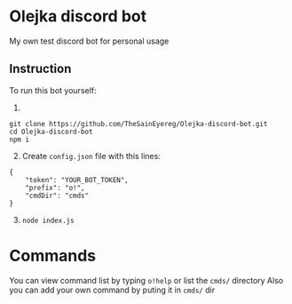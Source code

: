 # Olejka discord bot
 My own test discord bot for personal usage

## Instruction
To run this bot yourself:

1. 
```
git clone https://github.com/TheSainEyereg/Olejka-discord-bot.git
cd Olejka-discord-bot
npm i
```
2. Create `config.json` file with this lines: 
```
{
    "token": "YOUR_BOT_TOKEN",
    "prefix": "o!",
    "cmdDir": "cmds"
}
```
3. `node index.js`

# Commands
You can view command list by typing `o!help` or list the `cmds/` directory
Also you can add your own command by puting it in `cmds/` dir
